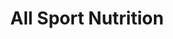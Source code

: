 ---
title: "All Sport Nutrition"
url: /jacksonville/all-sport-nutrition/
shop: Nahrungsergänzung
---